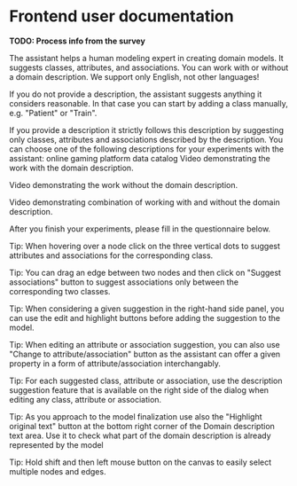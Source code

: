 # Frontend user documentation

**TODO: Process info from the survey**

The assistant helps a human modeling expert in creating domain models. It suggests classes, attributes, and associations. You can work with or without a domain description. We support only English, not other languages!

If you do not provide a description, the assistant suggests anything it considers reasonable. In that case you can start by adding a class manually, e.g. "Patient" or "Train".

If you provide a description it strictly follows this description by suggesting only classes, attributes and associations described by the description. You can choose one of the following descriptions for your experiments with the assistant:
online gaming platform
data catalog
Video demonstrating the work with the domain description.

Video demonstrating the work without the domain description.

Video demonstrating combination of working with and without the domain description.

After you finish your experiments, please fill in the questionnaire below.

Tip: When hovering over a node click on the three vertical dots to suggest attributes and associations for the corresponding class.

Tip: You can drag an edge between two nodes and then click on "Suggest associations" button to suggest associations only between the corresponding two classes.

Tip: When considering a given suggestion in the right-hand side panel, you can use the edit and highlight buttons before adding the suggestion to the model.

Tip: When editing an attribute or association suggestion, you can also use "Change to attribute/association" button as the assistant can offer a given property in a form of attribute/association interchangably.

Tip: For each suggested class, attribute or association, use the description suggestion feature that is available on the right side of the dialog when editing any class, attribute or association.

Tip: As you approach to the model finalization use also the "Highlight original text" button at the bottom right corner of the Domain description text area. Use it to check what part of the domain description is already represented by the model

Tip: Hold shift and then left mouse button on the canvas to easily select multiple nodes and edges.